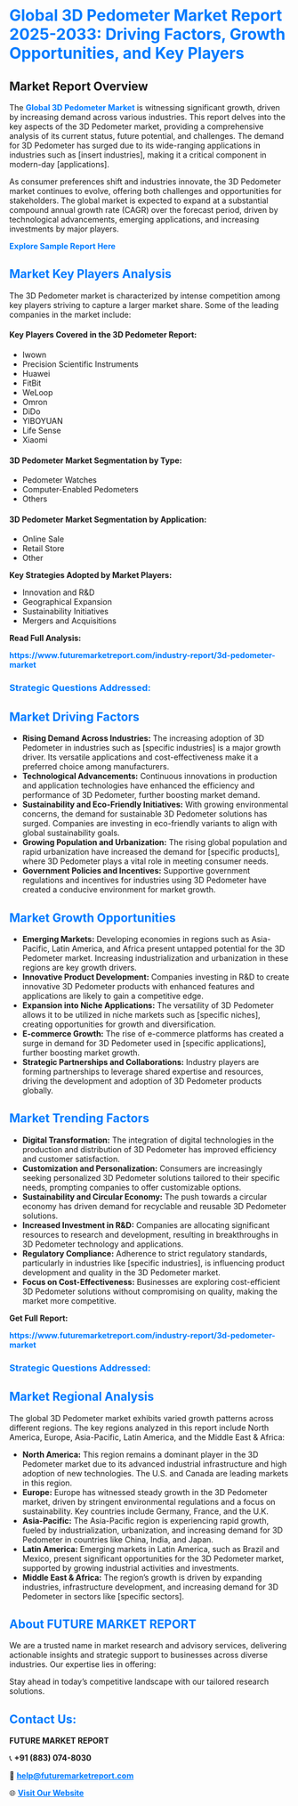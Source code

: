 <h1 style="color: #007BFF;">Global 3D Pedometer Market Report 2025-2033: Driving Factors, Growth Opportunities, and Key Players</h1>

<section id="overview">
<h2>Market Report Overview</h2>
<p>The <a href="https://www.futuremarketreport.com/industry-report/3d-pedometer-market" style="color: #007BFF; text-decoration: none;"><strong>Global 3D Pedometer Market</strong></a> is witnessing significant growth, driven by increasing demand across various industries. This report delves into the key aspects of the 3D Pedometer market, providing a comprehensive analysis of its current status, future potential, and challenges. The demand for 3D Pedometer has surged due to its wide-ranging applications in industries such as [insert industries], making it a critical component in modern-day [applications].</p>
<p>As consumer preferences shift and industries innovate, the 3D Pedometer market continues to evolve, offering both challenges and opportunities for stakeholders. The global market is expected to expand at a substantial compound annual growth rate (CAGR) over the forecast period, driven by technological advancements, emerging applications, and increasing investments by major players.</p>
</section>

<section id="overview">
<p><a href="https://www.futuremarketreport.com/request-sample/reportId=115482" style="color: #007BFF; text-decoration: none;"><strong>Explore Sample Report Here</strong></a></p>
</section>

<section id="key-players">
<h2 style="color: #007BFF;">Market Key Players Analysis</h2>
<p>The 3D Pedometer market is characterized by intense competition among key players striving to capture a larger market share. Some of the leading companies in the market include:</p>
<h4>Key Players Covered in the 3D Pedometer Report:</h4>
<ul><li>Iwown</li><li>Precision Scientific Instruments</li><li>Huawei</li><li>FitBit</li><li>WeLoop</li><li>Omron</li><li>DiDo</li><li>YIBOYUAN</li><li>Life Sense</li><li>Xiaomi</li></ul>
<h4>3D Pedometer Market Segmentation by Type:</h4>
<ul><li>Pedometer Watches</li><li>Computer-Enabled Pedometers</li><li>Others</li></ul>

<h4>3D Pedometer Market Segmentation by Application:</h4>
<ul><li>Online Sale</li><li>Retail Store</li><li>Other</li></ul>
<p><strong>Key Strategies Adopted by Market Players:</strong></p>
<ul>
<li>Innovation and R&D</li>
<li>Geographical Expansion</li>
<li>Sustainability Initiatives</li>
<li>Mergers and Acquisitions</li>
</ul>
</section>

<section>
<p><strong>Read Full Analysis: </strong></p><a href="https://www.futuremarketreport.com/industry-report/3d-pedometer-market" style="color: #007BFF; text-decoration: none;"><strong>https://www.futuremarketreport.com/industry-report/3d-pedometer-market</strong></a>
<h3 style="color: #007BFF;">Strategic Questions Addressed:</h3>
</section>

<section id="driving-factors">
<h2 style="color: #007BFF;">Market Driving Factors</h2>
<ul>
<li><strong>Rising Demand Across Industries:</strong> The increasing adoption of 3D Pedometer in industries such as [specific industries] is a major growth driver. Its versatile applications and cost-effectiveness make it a preferred choice among manufacturers.</li>
<li><strong>Technological Advancements:</strong> Continuous innovations in production and application technologies have enhanced the efficiency and performance of 3D Pedometer, further boosting market demand.</li>
<li><strong>Sustainability and Eco-Friendly Initiatives:</strong> With growing environmental concerns, the demand for sustainable 3D Pedometer solutions has surged. Companies are investing in eco-friendly variants to align with global sustainability goals.</li>
<li><strong>Growing Population and Urbanization:</strong> The rising global population and rapid urbanization have increased the demand for [specific products], where 3D Pedometer plays a vital role in meeting consumer needs.</li>
<li><strong>Government Policies and Incentives:</strong> Supportive government regulations and incentives for industries using 3D Pedometer have created a conducive environment for market growth.</li>
</ul>
</section>

<section id="growth-opportunities">
<h2 style="color: #007BFF;">Market Growth Opportunities</h2>
<ul>
<li><strong>Emerging Markets:</strong> Developing economies in regions such as Asia-Pacific, Latin America, and Africa present untapped potential for the 3D Pedometer market. Increasing industrialization and urbanization in these regions are key growth drivers.</li>
<li><strong>Innovative Product Development:</strong> Companies investing in R&D to create innovative 3D Pedometer products with enhanced features and applications are likely to gain a competitive edge.</li>
<li><strong>Expansion into Niche Applications:</strong> The versatility of 3D Pedometer allows it to be utilized in niche markets such as [specific niches], creating opportunities for growth and diversification.</li>
<li><strong>E-commerce Growth:</strong> The rise of e-commerce platforms has created a surge in demand for 3D Pedometer used in [specific applications], further boosting market growth.</li>
<li><strong>Strategic Partnerships and Collaborations:</strong> Industry players are forming partnerships to leverage shared expertise and resources, driving the development and adoption of 3D Pedometer products globally.</li>
</ul>
</section>

<section id="trending-factors">
<h2 style="color: #007BFF;">Market Trending Factors</h2>
<ul>
<li><strong>Digital Transformation:</strong> The integration of digital technologies in the production and distribution of 3D Pedometer has improved efficiency and customer satisfaction.</li>
<li><strong>Customization and Personalization:</strong> Consumers are increasingly seeking personalized 3D Pedometer solutions tailored to their specific needs, prompting companies to offer customizable options.</li>
<li><strong>Sustainability and Circular Economy:</strong> The push towards a circular economy has driven demand for recyclable and reusable 3D Pedometer solutions.</li>
<li><strong>Increased Investment in R&D:</strong> Companies are allocating significant resources to research and development, resulting in breakthroughs in 3D Pedometer technology and applications.</li>
<li><strong>Regulatory Compliance:</strong> Adherence to strict regulatory standards, particularly in industries like [specific industries], is influencing product development and quality in the 3D Pedometer market.</li>
<li><strong>Focus on Cost-Effectiveness:</strong> Businesses are exploring cost-efficient 3D Pedometer solutions without compromising on quality, making the market more competitive.</li>
</ul>
</section>

<section>
<p><strong>Get Full Report: </strong></p><a href="https://www.futuremarketreport.com/industry-report/3d-pedometer-market" style="color: #007BFF; text-decoration: none;"><strong>https://www.futuremarketreport.com/industry-report/3d-pedometer-market</strong></a>
<h3 style="color: #007BFF;">Strategic Questions Addressed:</h3>
</section>


<section id="regional-analysis">
<h2 style="color: #007BFF;">Market Regional Analysis</h2>
<p>The global 3D Pedometer market exhibits varied growth patterns across different regions. The key regions analyzed in this report include North America, Europe, Asia-Pacific, Latin America, and the Middle East & Africa:</p>
<ul>
<li><strong>North America:</strong> This region remains a dominant player in the 3D Pedometer market due to its advanced industrial infrastructure and high adoption of new technologies. The U.S. and Canada are leading markets in this region.</li>
<li><strong>Europe:</strong> Europe has witnessed steady growth in the 3D Pedometer market, driven by stringent environmental regulations and a focus on sustainability. Key countries include Germany, France, and the U.K.</li>
<li><strong>Asia-Pacific:</strong> The Asia-Pacific region is experiencing rapid growth, fueled by industrialization, urbanization, and increasing demand for 3D Pedometer in countries like China, India, and Japan.</li>
<li><strong>Latin America:</strong> Emerging markets in Latin America, such as Brazil and Mexico, present significant opportunities for the 3D Pedometer market, supported by growing industrial activities and investments.</li>
<li><strong>Middle East & Africa:</strong> The region’s growth is driven by expanding industries, infrastructure development, and increasing demand for 3D Pedometer in sectors like [specific sectors].</li>
</ul>
</section>

<footer>
<h2 style="color: #007BFF;">About FUTURE MARKET REPORT</h2>
<p>We are a trusted name in market research and advisory services, delivering actionable insights and strategic support to businesses across diverse industries. Our expertise lies in offering:</p>

<p>Stay ahead in today’s competitive landscape with our tailored research solutions.</p>

<h2 style="color: #007BFF;">Contact Us:</h2>
<p><strong>FUTURE MARKET REPORT</strong></p>
<p>📞 <strong>+91 (883) 074-8030</strong></p>
<p>📧 <strong><a href="mailto:help@futuremarketreport.com" style="color: #007BFF;">help@futuremarketreport.com</a></strong></p>
<p>🌐 <strong><a href="https://www.futuremarketreport.com/" style="color: #007BFF;">Visit Our Website</a></strong></p>
</footer>